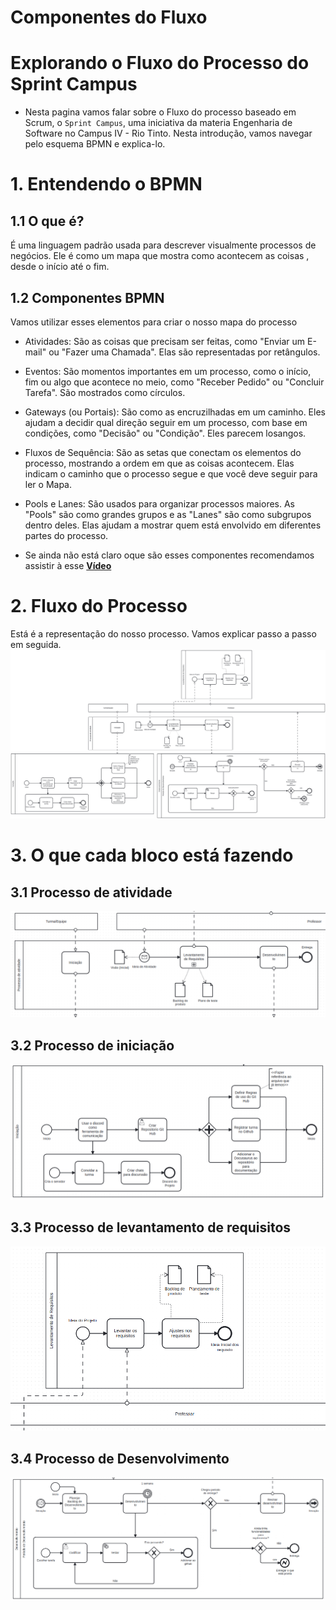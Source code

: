 # Componentes do Fluxo

# Explorando o Fluxo do Processo do Sprint Campus

- Nesta pagina vamos falar sobre o Fluxo do processo baseado em Scrum, o `Sprint Campus`, uma iniciativa da materia Engenharia de Software no Campus IV - Rio Tinto. Nesta introdução, vamos navegar pelo esquema BPMN e explica-lo.

# 1. Entendendo o BPMN

## 1.1 O que é?
É uma linguagem padrão usada para descrever visualmente processos de negócios. Ele é como um mapa que mostra como acontecem as coisas , desde o início até o fim.
## 1.2 Componentes BPMN
Vamos utilizar esses elementos para criar o nosso mapa do processo
- Atividades: São as coisas que precisam ser feitas, como "Enviar um E-mail" ou "Fazer uma Chamada". Elas são representadas por retângulos.

- Eventos: São momentos importantes em um processo, como o início, fim ou algo que acontece no meio, como "Receber Pedido" ou "Concluir Tarefa". São mostrados como círculos.

- Gateways (ou Portais): São como as encruzilhadas em um caminho. Eles ajudam a decidir qual direção seguir em um processo, com base em condições, como "Decisão" ou "Condição". Eles parecem losangos.

- Fluxos de Sequência: São as setas que conectam os elementos do processo, mostrando a ordem em que as coisas acontecem. Elas indicam o caminho que o processo segue e que você deve seguir para ler o Mapa.

- Pools e Lanes: São usados para organizar processos maiores. As "Pools" são como grandes grupos e as "Lanes" são como subgrupos dentro deles. Elas ajudam a mostrar quem está envolvido em diferentes partes do processo.


- Se ainda não está claro oque são esses componentes recomendamos assistir à esse [**Vídeo**](https://youtu.be/o3qF7C-_qa4?si=-CfDOIHpIHTi0fvP)


# 2. Fluxo do Processo
Está é a representação do nosso processo. Vamos explicar passo a passo em seguida.
![Visão geral do Fluxo](<img/Fluxo BPMN.svg>)

# 3. O que cada bloco está fazendo

## 3.1 Processo de atividade
![Processo de atividade](<img/Fluxo-Bpmn-Processo-de-atividade.png>)

## 3.2 Processo de iniciação
![Iniciação](<img/Fluxo-Bpmn-Iniciação.png>)
## 3.3 Processo de levantamento de requisitos

![Levantamento de requisitos](<img/Fluxo-Bpmn-levantamento-de-requisitos.png>)

## 3.4 Processo de Desenvolvimento
![Desenvolvimento](<img/Fluxo-Bpmn-Desenvolvimento.png>)
